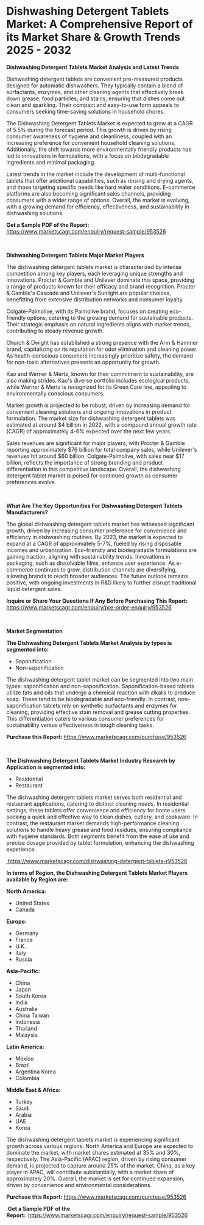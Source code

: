 <p><h1>Dishwashing Detergent Tablets Market: A Comprehensive Report of its Market Share & Growth Trends 2025 - 2032</h1></p><p><strong>Dishwashing Detergent Tablets Market Analysis and Latest Trends</strong></p>
<p><p>Dishwashing detergent tablets are convenient pre-measured products designed for automatic dishwashers. They typically contain a blend of surfactants, enzymes, and other cleaning agents that effectively break down grease, food particles, and stains, ensuring that dishes come out clean and sparkling. Their compact and easy-to-use form appeals to consumers seeking time-saving solutions in household chores.</p><p>The Dishwashing Detergent Tablets Market is expected to grow at a CAGR of 5.5% during the forecast period. This growth is driven by rising consumer awareness of hygiene and cleanliness, coupled with an increasing preference for convenient household cleaning solutions. Additionally, the shift towards more environmentally friendly products has led to innovations in formulations, with a focus on biodegradable ingredients and minimal packaging. </p><p>Latest trends in the market include the development of multi-functional tablets that offer additional capabilities, such as rinsing and drying agents, and those targeting specific needs like hard water conditions. E-commerce platforms are also becoming significant sales channels, providing consumers with a wider range of options. Overall, the market is evolving, with a growing demand for efficiency, effectiveness, and sustainability in dishwashing solutions.</p></p>
<p><strong>Get a Sample PDF of the Report:&nbsp;</strong> <a href="https://www.marketscagr.com/enquiry/request-sample/953526?utm_campaign=3293&utm_medium=2&utm_source=Github&utm_content=ia&utm_term=18042025&utm_id=dishwashing-detergent-tablets">https://www.marketscagr.com/enquiry/request-sample/953526</a></p>
<p>&nbsp;</p>
<p><strong>Dishwashing Detergent Tablets Major Market Players</strong></p>
<p><p>The dishwashing detergent tablets market is characterized by intense competition among key players, each leveraging unique strengths and innovations. Procter & Gamble and Unilever dominate this space, providing a range of products known for their efficacy and brand recognition. Procter & Gamble's Cascade and Unilever's Sunlight are popular choices, benefitting from extensive distribution networks and consumer loyalty.</p><p>Colgate-Palmolive, with its Palmolive brand, focuses on creating eco-friendly options, catering to the growing demand for sustainable products. Their strategic emphasis on natural ingredients aligns with market trends, contributing to steady revenue growth.</p><p>Church & Dwight has established a strong presence with the Arm & Hammer brand, capitalizing on its reputation for odor elimination and cleaning power. As health-conscious consumers increasingly prioritize safety, the demand for non-toxic alternatives presents an opportunity for growth.</p><p>Kao and Werner & Mertz, known for their commitment to sustainability, are also making strides. Kao's diverse portfolio includes ecological products, while Werner & Mertz is recognized for its Green Care line, appealing to environmentally conscious consumers.</p><p>Market growth is projected to be robust, driven by increasing demand for convenient cleaning solutions and ongoing innovations in product formulation. The market size for dishwashing detergent tablets was estimated at around $4 billion in 2022, with a compound annual growth rate (CAGR) of approximately 4-6% expected over the next few years.</p><p>Sales revenues are significant for major players, with Procter & Gamble reporting approximately $76 billion for total company sales, while Unilever's revenues hit around $60 billion. Colgate-Palmolive, with sales near $17 billion, reflects the importance of strong branding and product differentiation in this competitive landscape. Overall, the dishwashing detergent tablet market is poised for continued growth as consumer preferences evolve.</p></p>
<p>&nbsp;</p>
<p><strong>What Are The Key Opportunities For Dishwashing Detergent Tablets Manufacturers?</strong></p>
<p><p>The global dishwashing detergent tablets market has witnessed significant growth, driven by increasing consumer preference for convenience and efficiency in dishwashing routines. By 2023, the market is expected to expand at a CAGR of approximately 5-7%, fueled by rising disposable incomes and urbanization. Eco-friendly and biodegradable formulations are gaining traction, aligning with sustainability trends. Innovations in packaging, such as dissolvable films, enhance user experience. As e-commerce continues to grow, distribution channels are diversifying, allowing brands to reach broader audiences. The future outlook remains positive, with ongoing investments in R&D likely to further disrupt traditional liquid detergent sales.</p></p>
<p><strong>Inquire or Share Your Questions If Any Before Purchasing This Report:</strong> <a href="https://www.marketscagr.com/enquiry/pre-order-enquiry/953526?utm_campaign=3293&utm_medium=2&utm_source=Github&utm_content=ia&utm_term=18042025&utm_id=dishwashing-detergent-tablets">https://www.marketscagr.com/enquiry/pre-order-enquiry/953526</a></p>
<p>&nbsp;</p>
<p><strong>Market Segmentation</strong></p>
<p><strong>The Dishwashing Detergent Tablets Market Analysis by types is segmented into:</strong></p>
<p><ul><li>Saponification</li><li>Non-saponification</li></ul></p>
<p><p>The dishwashing detergent tablet market can be segmented into two main types: saponification and non-saponification. Saponification-based tablets utilize fats and oils that undergo a chemical reaction with alkalis to produce soap. These tend to be biodegradable and eco-friendly. In contrast, non-saponification tablets rely on synthetic surfactants and enzymes for cleaning, providing effective stain removal and grease cutting properties. This differentiation caters to various consumer preferences for sustainability versus effectiveness in tough cleaning tasks.</p></p>
<p><strong>Purchase this Report:&nbsp;</strong><a href="https://www.marketscagr.com/purchase/953526?utm_campaign=3293&utm_medium=2&utm_source=Github&utm_content=ia&utm_term=18042025&utm_id=dishwashing-detergent-tablets">https://www.marketscagr.com/purchase/953526</a></p>
<p>&nbsp;</p>
<p><strong>The Dishwashing Detergent Tablets Market Industry Research by Application is segmented into:</strong></p>
<p><ul><li>Residential</li><li>Restaurant</li></ul></p>
<p><p>The dishwashing detergent tablets market serves both residential and restaurant applications, catering to distinct cleaning needs. In residential settings, these tablets offer convenience and efficiency for home users seeking a quick and effective way to clean dishes, cutlery, and cookware. In contrast, the restaurant market demands high-performance cleaning solutions to handle heavy grease and food residues, ensuring compliance with hygiene standards. Both segments benefit from the ease of use and precise dosage provided by tablet formulation, enhancing the dishwashing experience.</p></p>
<p><a href="https://www.marketscagr.com/dishwashing-detergent-tablets-r953526?utm_campaign=3293&utm_medium=2&utm_source=Github&utm_content=ia&utm_term=18042025&utm_id=dishwashing-detergent-tablets">&nbsp;https://www.marketscagr.com/dishwashing-detergent-tablets-r953526</a></p>
<p><strong>In terms of Region, the Dishwashing Detergent Tablets Market Players available by Region are:</strong></p>
<p>
    <p> <strong> North America: </strong>
        <ul>
            <li>United States</li>
            <li>Canada</li>
        </ul>
        </p> 
    <p> <strong> Europe: </strong>
        <ul>
            <li>Germany</li>
            <li>France</li>
            <li>U.K.</li>
            <li>Italy</li>
            <li>Russia</li>
        </ul>
        </p> 
    <p> <strong> Asia-Pacific: </strong>
        <ul>
            <li>China</li>
            <li>Japan</li>
            <li>South Korea</li>
            <li>India</li>
            <li>Australia</li>
            <li>China Taiwan</li>
            <li>Indonesia</li>
            <li>Thailand</li>
            <li>Malaysia</li>
        </ul>
        </p> 
    <p> <strong> Latin America: </strong>
        <ul>
            <li>Mexico</li>
            <li>Brazil</li>
            <li>Argentina Korea</li>
            <li>Colombia</li>
        </ul>
        </p> 
    <p> <strong> Middle East & Africa: </strong>
        <ul>
            <li>Turkey</li>
            <li>Saudi</li>
            <li>Arabia</li>
            <li>UAE</li>
            <li>Korea</li>
        </ul>
    </p>
    </p>
<p><p>The dishwashing detergent tablets market is experiencing significant growth across various regions. North America and Europe are expected to dominate the market, with market shares estimated at 35% and 30%, respectively. The Asia-Pacific (APAC) region, driven by rising consumer demand, is projected to capture around 25% of the market. China, as a key player in APAC, will contribute substantially, with a market share of approximately 20%. Overall, the market is set for continued expansion, driven by convenience and environmental considerations.</p></p>
<p><strong>Purchase this Report: </strong><a href="https://www.marketscagr.com/purchase/953526?utm_campaign=3293&utm_medium=2&utm_source=Github&utm_content=ia&utm_term=18042025&utm_id=dishwashing-detergent-tablets">https://www.marketscagr.com/purchase/953526</a></p>
<p>&nbsp;<strong>Get a Sample PDF of the Report:&nbsp;&nbsp;</strong><a href="https://www.marketscagr.com/enquiry/request-sample/953526?utm_campaign=3293&utm_medium=2&utm_source=Github&utm_content=ia&utm_term=18042025&utm_id=dishwashing-detergent-tablets">https://www.marketscagr.com/enquiry/request-sample/953526</a></p>
<p><strong></strong></p>
<p><p></p><p></p><p></p></p>